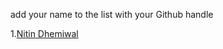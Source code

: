 add your name to the list with your Github handle

1.[Nitin Dhemiwal](https://github.com/zephyr007) 
